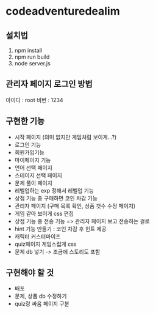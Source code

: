 # codeadventuredealim

## 설치법

1. npm install
2. npm run build
3. node server.js

## 관리자 페이지 로그인 방법

아이디 : root
비번 : 1234

## 구현한 기능

- 시작 페이지 (의미 없지만 게임처럼 보이게...?)
- 로그인 기능
- 회원가입기능
- 마이페이지 기능
- 언어 선택 페이지
- 스테이지 선택 페이지
- 문제 풀이 페이지
- 레벨업하는 exp 정해서 레벨업 기능
- 상점 기능 중 구매하면 코인 차감 기능
- 관리자 페이지 (구매 목록 확인, 상품 갯수 수정 페이지)
- 게임 같아 보이게 css 편집
- 상점 기능 중 전송 기능 => 관리자 페이지 보고 전송하는 걸로
- hint 기능 만들기 : 코인 차감 후 힌트 제공
- 캐릭터 커스터마이즈
- quiz페이지 게임스럽게 css
- 문제 db 넣기 -> 조금에 스토리도 포함

## 구현해야 할 것

- 배포
- 문제, 상품 db 수정하기
- quiz랑 싸움 페이지 구분
